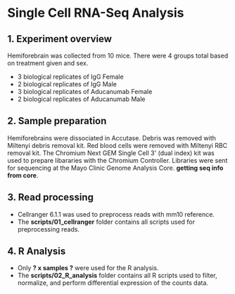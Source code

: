 # Single Cell RNA-Seq Analysis
## 1. Experiment overview
Hemiforebrain was collected from 10 mice. There were 4 groups total based on treatment given and sex.
- 3 biological replicates of IgG Female
- 2 biological replicates of IgG Male
- 3 biological replicates of Aducanumab Female
- 2 biological replicates of Aducanumab Male
## 2. Sample preparation
Hemiforebrains were dissociated in Accutase. Debris was removed with Miltenyi debris removal kit. Red blood cells were removed with Miltenyi RBC removal kit. The Chromium Next GEM Single Cell 3' (dual index) kit was used to prepare libararies with the Chromium Controller. Libraries were sent for sequencing at the Mayo Clinic Genome Analysis Core. **getting seq info from core**.
## 3. Read processing
- Cellranger 6.1.1 was used to preprocess reads with mm10 reference.
- The **scripts/01_cellranger** folder contains all scripts used for preprocessing reads.
## 4. R Analysis
- Only **? x samples ?** were used for the R analysis.
- The **scripts/02_R_analysis** folder contains all R scripts used to filter, normalize, and perform differential expression of the counts data.
